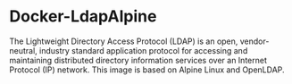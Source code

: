 # Docker-LdapAlpine
The Lightweight Directory Access Protocol (LDAP) is an open, vendor-neutral, industry standard application protocol for accessing and maintaining distributed directory information services over an Internet Protocol (IP) network.  This image is based on Alpine Linux and OpenLDAP.
